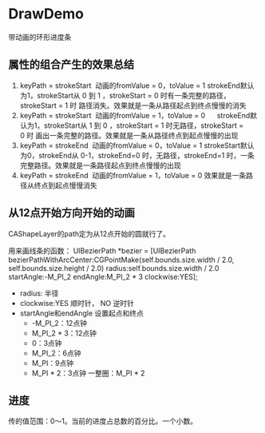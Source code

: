 # DrawDemo
带动画的环形进度条

## 属性的组合产生的效果总结
1. keyPath = strokeStart  动画的fromValue = 0，toValue = 1
    strokeEnd默认为1，strokeStart从 0 到 1 ，strokeStart = 0 时有一条完整的路径，strokeStart = 1 时 路径消失。效果就是一条从路径起点到终点慢慢的消失
2. keyPath = strokeStart  动画的fromValue = 1，toValue = 0     
    strokeEnd默认为1，strokeStart从 1 到 0 ，strokeStart = 1 时无路径，strokeStart = 0 时 画出一条完整的路径。效果就是一条从路径终点到起点慢慢的出现
3. keyPath = strokeEnd  动画的fromValue = 0，toValue = 1
    strokeStart默认为0，strokeEnd从 0-1，strokeEnd=0 时，无路径，strokeEnd=1 时，一条完整路径。效果就是一条路径起点到终点慢慢的出现
4. keyPath = strokeEnd  动画的fromValue = 1，toValue = 0
    效果就是一条路径从终点到起点慢慢消失

## 从12点开始方向开始的动画
CAShapeLayer的path定为从12点开始的圆就行了。

用来画线条的函数：
UIBezierPath *bezier = [UIBezierPath bezierPathWithArcCenter:CGPointMake(self.bounds.size.width / 2.0, self.bounds.size.height / 2.0) radius:self.bounds.size.width / 2.0 startAngle:-M_PI_2 endAngle:M_PI_2 * 3 clockwise:YES];
- radius: 半径
- clockwise:YES 顺时针， NO 逆时针
- startAngle和endAngle
    设置起点和终点
    - -M_PI_2：12点钟
    - M_PI_2 * 3：12点钟
    - 0：3点钟
    - M_PI_2：6点钟
    - M_PI：9点钟
    - M_PI * 2：3点钟
一整圈：M_PI * 2

## 进度
传的值范围：0～1。当前的进度占总数的百分比。一个小数。
